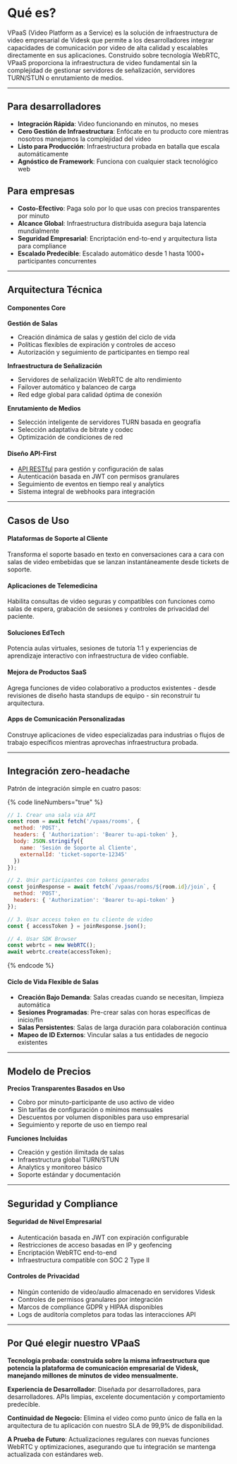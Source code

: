 # Qué es?

VPaaS (Video Platform as a Service) es la solución de infraestructura de video empresarial de Videsk que permite a los desarrolladores integrar capacidades de comunicación por video de alta calidad y escalables directamente en sus aplicaciones. Construido sobre tecnología WebRTC, VPaaS proporciona la infraestructura de video fundamental sin la complejidad de gestionar servidores de señalización, servidores TURN/STUN o enrutamiento de medios.

***

## Para desarrolladores

* **Integración Rápida**: Video funcionando en minutos, no meses
* **Cero Gestión de Infraestructura**: Enfócate en tu producto core mientras nosotros manejamos la complejidad del video
* **Listo para Producción**: Infraestructura probada en batalla que escala automáticamente
* **Agnóstico de Framework**: Funciona con cualquier stack tecnológico web

## Para empresas

* **Costo-Efectivo**: Paga solo por lo que usas con precios transparentes por minuto
* **Alcance Global**: Infraestructura distribuida asegura baja latencia mundialmente
* **Seguridad Empresarial**: Encriptación end-to-end y arquitectura lista para compliance
* **Escalado Predecible**: Escalado automático desde 1 hasta 1000+ participantes concurrentes

***

## Arquitectura Técnica

#### Componentes Core

**Gestión de Salas**

* Creación dinámica de salas y gestión del ciclo de vida
* Políticas flexibles de expiración y controles de acceso
* Autorización y seguimiento de participantes en tiempo real

**Infraestructura de Señalización**

* Servidores de señalización WebRTC de alto rendimiento
* Failover automático y balanceo de carga
* Red edge global para calidad óptima de conexión

**Enrutamiento de Medios**

* Selección inteligente de servidores TURN basada en geografía
* Selección adaptativa de bitrate y codec
* Optimización de condiciones de red

#### Diseño API-First

* [API RESTful](rooms-api.md) para gestión y configuración de salas
* Autenticación basada en JWT con permisos granulares
* Seguimiento de eventos en tiempo real y analytics
* Sistema integral de webhooks para integración

***

## Casos de Uso

#### Plataformas de Soporte al Cliente

Transforma el soporte basado en texto en conversaciones cara a cara con salas de video embebidas que se lanzan instantáneamente desde tickets de soporte.

#### Aplicaciones de Telemedicina

Habilita consultas de video seguras y compatibles con funciones como salas de espera, grabación de sesiones y controles de privacidad del paciente.

#### Soluciones EdTech

Potencia aulas virtuales, sesiones de tutoría 1:1 y experiencias de aprendizaje interactivo con infraestructura de video confiable.

#### Mejora de Productos SaaS

Agrega funciones de video colaborativo a productos existentes - desde revisiones de diseño hasta standups de equipo - sin reconstruir tu arquitectura.

#### Apps de Comunicación Personalizadas

Construye aplicaciones de video especializadas para industrias o flujos de trabajo específicos mientras aprovechas infraestructura probada.

***

## Integración zero-headache

Patrón de integración simple en cuatro pasos:

{% code lineNumbers="true" %}
```javascript
// 1. Crear una sala via API
const room = await fetch('/vpaas/rooms', {
  method: 'POST',
  headers: { 'Authorization': 'Bearer tu-api-token' },
  body: JSON.stringify({
    name: 'Sesión de Soporte al Cliente',
    externalId: 'ticket-soporte-12345'
  })
});

// 2. Unir participantes con tokens generados
const joinResponse = await fetch(`/vpaas/rooms/${room.id}/join`, {
  method: 'POST',
  headers: { 'Authorization': 'Bearer tu-api-token' }
});

// 3. Usar access token en tu cliente de video
const { accessToken } = joinResponse.json();

// 4. Usar SDK Browser
const webrtc = new WebRTC();
await webrtc.create(accessToken);
```
{% endcode %}

#### Ciclo de Vida Flexible de Salas

* **Creación Bajo Demanda**: Salas creadas cuando se necesitan, limpieza automática
* **Sesiones Programadas**: Pre-crear salas con horas específicas de inicio/fin
* **Salas Persistentes**: Salas de larga duración para colaboración continua
* **Mapeo de ID Externos**: Vincular salas a tus entidades de negocio existentes

***

## Modelo de Precios

**Precios Transparentes Basados en Uso**

* Cobro por minuto-participante de uso activo de video
* Sin tarifas de configuración o mínimos mensuales
* Descuentos por volumen disponibles para uso empresarial
* Seguimiento y reporte de uso en tiempo real

**Funciones Incluidas**

* Creación y gestión ilimitada de salas
* Infraestructura global TURN/STUN
* Analytics y monitoreo básico
* Soporte estándar y documentación

***

## Seguridad y Compliance

#### Seguridad de Nivel Empresarial

* Autenticación basada en JWT con expiración configurable
* Restricciones de acceso basadas en IP y geofencing
* Encriptación WebRTC end-to-end
* Infraestructura compatible con SOC 2 Type II

#### Controles de Privacidad

* Ningún contenido de video/audio almacenado en servidores Videsk
* Controles de permisos granulares por integración
* Marcos de compliance GDPR y HIPAA disponibles
* Logs de auditoría completos para todas las interacciones API

***

## Por Qué elegir nuestro VPaaS

**Tecnología probada: construida sobre la misma infraestructura que potencia la plataforma de comunicación empresarial de Videsk, manejando millones de minutos de video mensualmente.**

**Experiencia de Desarrollador**: Diseñada por desarrolladores, para desarrolladores. APIs limpias, excelente documentación y comportamiento predecible.

**Continuidad de Negocio:** Elimina el video como punto único de falla en la arquitectura de tu aplicación con nuestro SLA de 99,9% de disponibilidad.

**A Prueba de Futuro**: Actualizaciones regulares con nuevas funciones WebRTC y optimizaciones, asegurando que tu integración se mantenga actualizada con estándares web.
